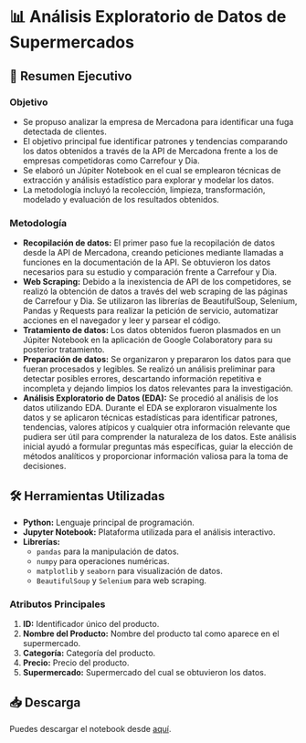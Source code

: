 # 📊 Análisis Exploratorio de Datos de Supermercados

## 📝 Resumen Ejecutivo

### Objetivo
- Se propuso analizar la empresa de Mercadona para identificar una fuga detectada de clientes. 
- El objetivo principal fue identificar patrones y tendencias comparando los datos obtenidos a través de la API de Mercadona frente a los de empresas competidoras como Carrefour y Dia.
- Se elaboró un Júpiter Notebook en el cual se emplearon técnicas de extracción y análisis estadístico para explorar y modelar los datos. 
- La metodología incluyó la recolección, limpieza, transformación, modelado y evaluación de los resultados obtenidos.

### Metodología
- **Recopilación de datos:** El primer paso fue la recopilación de datos desde la API de Mercadona, creando peticiones mediante llamadas a funciones en la documentación de la API. Se obtuvieron los datos necesarios para su estudio y comparación frente a Carrefour y Dia.
- **Web Scraping:** Debido a la inexistencia de API de los competidores, se realizó la obtención de datos a través del web scraping de las páginas de Carrefour y Dia. Se utilizaron las librerías de BeautifulSoup, Selenium, Pandas y Requests para realizar la petición de servicio, automatizar acciones en el navegador y leer y parsear el código.
- **Tratamiento de datos:** Los datos obtenidos fueron plasmados en un Júpiter Notebook en la aplicación de Google Colaboratory para su posterior tratamiento.
- **Preparación de datos:** Se organizaron y prepararon los datos para que fueran procesados y legibles. Se realizó un análisis preliminar para detectar posibles errores, descartando información repetitiva e incompleta y dejando limpios los datos relevantes para la investigación.
- **Análisis Exploratorio de Datos (EDA):** Se procedió al análisis de los datos utilizando EDA. Durante el EDA se exploraron visualmente los datos y se aplicaron técnicas estadísticas para identificar patrones, tendencias, valores atípicos y cualquier otra información relevante que pudiera ser útil para comprender la naturaleza de los datos. Este análisis inicial ayudó a formular preguntas más específicas, guiar la elección de métodos analíticos y proporcionar información valiosa para la toma de decisiones.

## 🛠️ Herramientas Utilizadas
- **Python:** Lenguaje principal de programación.
- **Jupyter Notebook:** Plataforma utilizada para el análisis interactivo.
- **Librerías:**
  - `pandas` para la manipulación de datos.
  - `numpy` para operaciones numéricas.
  - `matplotlib` y `seaborn` para visualización de datos.
  - `BeautifulSoup` y `Selenium` para web scraping.

### Atributos Principales
1. **ID:** Identificador único del producto.
2. **Nombre del Producto:** Nombre del producto tal como aparece en el supermercado.
3. **Categoría:** Categoría del producto.
4. **Precio:** Precio del producto.
5. **Supermercado:** Supermercado del cual se obtuvieron los datos.

## 📥 Descarga
Puedes descargar el notebook desde [aquí](Analisis_EDA.ipynb).
